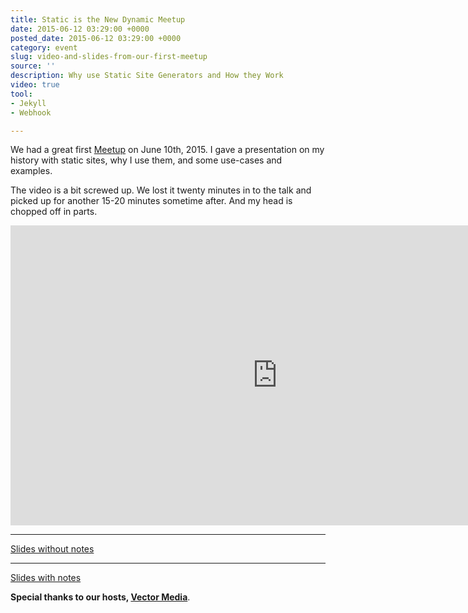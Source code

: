 ```yaml
---
title: Static is the New Dynamic Meetup
date: 2015-06-12 03:29:00 +0000
posted_date: 2015-06-12 03:29:00 +0000
category: event
slug: video-and-slides-from-our-first-meetup
source: ''
description: Why use Static Site Generators and How they Work
video: true
tool:
- Jekyll
- Webhook

---
```

We had a great first [Meetup](http://www.meetup.com/The-New-Dynamic/events/222477212/) on June 10th, 2015. I gave a presentation on my history with static sites, why I use them, and some use-cases and examples.

The video is a bit screwed up. We lost it twenty minutes in to the talk and picked up for another 15-20 minutes sometime after. And my head is chopped off in parts.

<div class="embed-container">
<iframe width="853" height="480" src="https://www.youtube-nocookie.com/embed/videoseries?list=PLP3gqevVmKF_gPf2rz1_mXWxZeBqIi-lK&showinfo=0" frameborder="0" allowfullscreen></iframe>
</div>

---
<div class="embed-container">
<script async class="speakerdeck-embed" data-id="a8700372e0f64f81a1893202ace51d16" data-ratio="1.77777777777778" src="//speakerdeck.com/assets/embed.js"></script>
</div>

[Slides without notes](https://speakerdeck.com/budparr/static-site-generators-and-the-post-cms-paradigm-ii-without-notes)

---
<div class="embed-container">
<script async class="speakerdeck-embed" data-id="fadb91822fe943dea99f6856e36ff621" data-ratio="1.34031413612565" src="//speakerdeck.com/assets/embed.js"></script>
</div>

[Slides with notes](https://speakerdeck.com/budparr/static-site-generators-and-the-post-cms-paradigm-1)


**Special thanks to our hosts, [Vector Media](https://www.vectormediagroup.com/)**.

